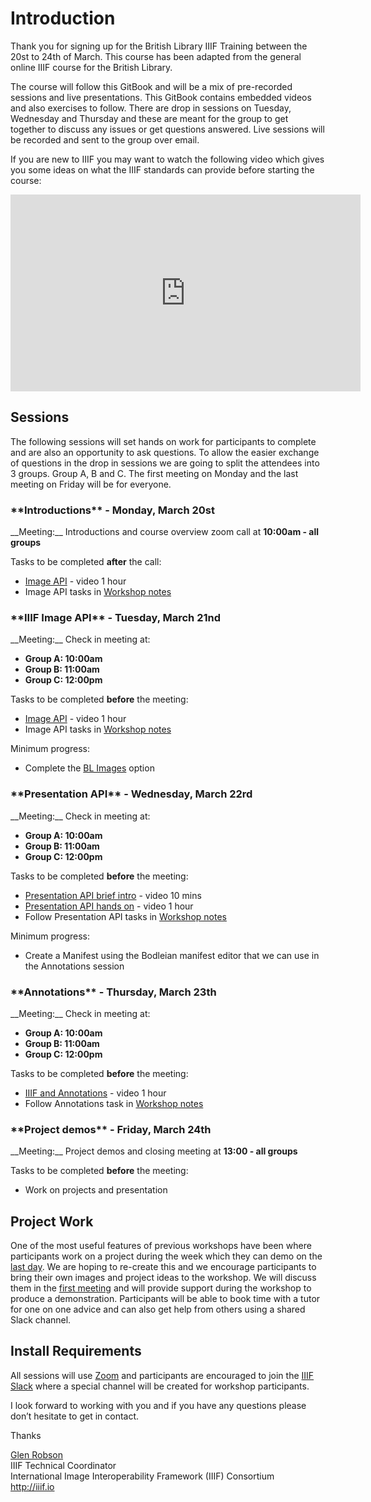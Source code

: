 
# Introduction

Thank you for signing up for the British Library IIIF Training between the 20st to 24th of March. This course has been adapted from the general online IIIF course for the British Library. 

The course will follow this GitBook and will be a mix of pre-recorded sessions and live presentations. This GitBook contains embedded videos and also exercises to follow. There are drop in sessions on Tuesday, Wednesday and Thursday and these are meant for the group to get together to discuss any issues or get questions answered. Live sessions will be recorded and sent to the group over email.

If you are new to IIIF you may want to watch the following video which gives you some ideas on what the IIIF standards can provide before starting the course:

<iframe width="560" height="315" src="https://www.youtube-nocookie.com/embed/wVjrqsqzwNI" frameborder="0" allow="accelerometer; autoplay; encrypted-media; gyroscope; picture-in-picture" allowfullscreen></iframe>

## Sessions

The following sessions will set hands on work for participants to complete and are also an opportunity to ask questions. To allow the easier exchange of questions in the drop in sessions we are going to split the attendees into 3 groups. Group A, B and C. The first meeting on Monday and the last meeting on Friday will be for everyone. 

<h3>**Introductions** - <span id="day1">Monday, March 20st</span></h3>
__Meeting:__ Introductions and course overview zoom call at <b><span id="intro">10:00am</span> - all groups</b>

Tasks to be completed __after__ the call:
 * [Image API](day-two/)  - video 1 hour
 * Image API tasks in [Workshop notes](bl-image.md)

<h3>**IIIF Image API** - <span id="day2">Tuesday, March 21nd</span></h3>
__Meeting:__ Check in meeting at:
<b>
    <ul>
        <li>Group A: 10:00am</li>
        <li>Group B: 11:00am</li>
        <li>Group C: 12:00pm</li>
    </ul>    
</b>

Tasks to be completed __before__ the meeting:
 * [Image API](day-two/)  - video 1 hour
 * Image API tasks in [Workshop notes](bl-image.md)

Minimum progress:  
 * Complete the [BL Images](bl-image.md) option

<h3>**Presentation API** - <span id="day3">Wednesday, March 22rd</span></h3>
__Meeting:__ Check in meeting at:
<b>
    <ul>
        <li>Group A: 10:00am</li>
        <li>Group B: 11:00am</li>
        <li>Group C: 12:00pm</li>
    </ul>    
</b>


Tasks to be completed __before__ the meeting:
 * [Presentation API brief intro](day-three/) - video 10 mins
 * [Presentation API hands on](day-three/) - video 1 hour
 * Follow Presentation API tasks in [Workshop notes](day-three/chrome-web-server/)  

Minimum progress:  
 *  Create a Manifest using the Bodleian manifest editor that we can use in the Annotations session

<h3>**Annotations** - <span id="day4">Thursday, March 23th</span></h3>
__Meeting:__ Check in meeting at:
<b>
    <ul>
        <li>Group A: 10:00am</li>
        <li>Group B: 11:00am</li>
        <li>Group C: 12:00pm</li>
    </ul>    
</b>

Tasks to be completed __before__ the meeting:
 * [IIIF and Annotations](day-four/) - video 1 hour
 * Follow Annotations task in [Workshop notes](day-four/annotations-and-annotation-lists.html)

<h3>**Project demos** - <span id="day5">Friday, March 24th</span></h3>
__Meeting:__ Project demos and closing meeting at <b><span id="demos">13:00</span> - all groups</b>

Tasks to be completed __before__ the meeting:
 * Work on projects and presentation

## Project Work 
One of the most useful features of previous workshops have been where participants work on a project during the week which they can demo on the [last day](day-five/README.md). We are hoping to re-create this and we encourage participants to bring their own images and project ideas to the workshop. We will discuss them in the [first meeting](day-one.md) and will provide support during the workshop to produce a demonstration. Participants will be able to book time with a tutor for one on one advice and can also get help from others using a shared Slack channel. 

## Install Requirements
All sessions will use [Zoom](https://zoom.us/) and participants are encouraged to join the [IIIF Slack](http://bit.ly/iiif-slack) where a special channel will be created for workshop participants. 

I look forward to working with you and if you have any questions please don’t hesitate to get in contact. 

Thanks

[Glen Robson](mailto:glen.robson@iiif.io)<br/>
IIIF Technical Coordinator<br/>
International Image Interoperability Framework (IIIF) Consortium<br/>
http://iiif.io<br/>
